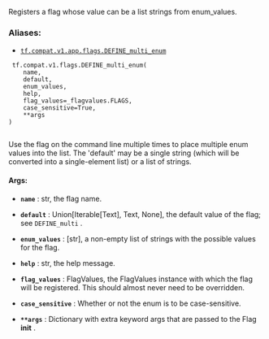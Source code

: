 Registers a flag whose value can be a list strings from enum_values.



### Aliases:

- [ `tf.compat.v1.app.flags.DEFINE_multi_enum` ](/api_docs/python/tf/compat/v1/flags/DEFINE_multi_enum)



```
 tf.compat.v1.flags.DEFINE_multi_enum(
    name,
    default,
    enum_values,
    help,
    flag_values=_flagvalues.FLAGS,
    case_sensitive=True,
    **args
)
 
```

Use the flag on the command line multiple times to place multiple
enum values into the list.  The 'default' may be a single string
(which will be converted into a single-element list) or a list of
strings.



#### Args:

- **`name`** : str, the flag name.

- **`default`** : Union[Iterable[Text], Text, None], the default value of the flag;
see  `DEFINE_multi` .

- **`enum_values`** : [str], a non-empty list of strings with the possible values for
the flag.

- **`help`** : str, the help message.

- **`flag_values`** : FlagValues, the FlagValues instance with which the flag will
be registered. This should almost never need to be overridden.

- **`case_sensitive`** : Whether or not the enum is to be case-sensitive.

- **`**args`** : Dictionary with extra keyword args that are passed to the
Flag **init** .

